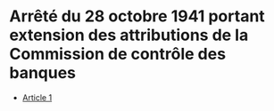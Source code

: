 # Arrêté du 28 octobre 1941 portant extension des attributions de la Commission de contrôle des banques

- [Article 1](article-1.md)
